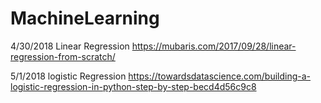 # MachineLearning
4/30/2018 Linear Regression https://mubaris.com/2017/09/28/linear-regression-from-scratch/

5/1/2018 logistic Regression  https://towardsdatascience.com/building-a-logistic-regression-in-python-step-by-step-becd4d56c9c8
